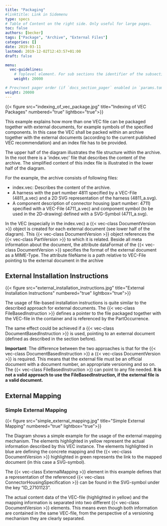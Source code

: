 ```yaml
---
title: "Packaging"
#linktitle: Link in Sidemenu
type: specs
# Table of Content on the right side. Only useful for large pages.
toc: false
authors: [becker]
tags: ["Package", "Archive", "External Files"]
categories: []
date: 2019-03-11
lastmod: 2019-12-02T12:43:57+01:00
draft: false

menu:
  vec-guidelines:
    # Toplevel element. For sub sections the identifier of the subsection
    weight: 20000

# Prev/next pager order (if `docs_section_pager` enabled in `params.toml`)
weight: 20000
---
```


{{< figure src="indexing_of_vec_package.jpg" title="Indexing of VEC Packages" numbered="true" lightbox="true">}}

This example explains how more than one VEC file can be packaged together with external documents, for example symbols of the specified components. In this case the VEC shall be packed within an archive together with the external documents (according to the current published VEC recommendation) and an index file has to be provided.

The upper half of the diagram illustrates the file structure within the archive. In the root there is a 'index.vec' file that describes the content of the archive. The simplified content of this index file is illustrated in the lower half of the diagram.

For the example, the archive consists of following files:

  * index.vec: Describes the content of the archive.
  * A harness with the part number 4811 specified by a VEC-File (4811_a.vec) and a 2D SVG representation of the harness (4811_a.svg).
  * A component description of connector housing (part number: 4711) specified with a VEC-File (4711_a.vec) and component symbol (to be used in the 2D-drawing) defined with a SVG-Symbol (4711_a.svg).

In the VEC (especially in the index.vec) a {{< vec-class DocumentVersion >}} object is created for each external document (see lower half of the diagram). This {{< vec-class DocumentVersion >}} object references the {{< vec-class PartVersion >}} to which it is related. Beside all meta information about the document, the attribute dataFormat of the {{< vec-class DocumentVersion >}} specifies the format of the external document as a MIME-Type. The attribute fileName is a path relative to VEC-File pointing to the external document in the archive

## External Installation Instructions 

{{< figure src="external_installation_instructions.jpg" title="External Installation Instructions" numbered="true" lightbox="true">}}

The usage of file-based installation instructions is quite similar to the described approach for external documents. The {{< vec-class FileBasedInstruction >}} defines a pointer to the file packaged together with the VEC-file in the container and is referenced by the PartOccurrence.

The same effect could be achieved if a {{< vec-class DocumentBasedInstruction >}} is used, pointing to an external document (defined as described in the section before).

**Important**: The difference between the two approaches is that for the {{< vec-class DocumentBasedInstruction >}} a {{< vec-class DocumentVersion >}} is required. This means that the external file must be an official document with a document number, an appropriate versioning and so on. The {{< vec-class FileBasedInstruction >}} can point to any file needed. **It is not a valid approach to use the FileBasedInstruction, if the external file is a valid document.**

## External Mapping
### Simple External Mapping
{{< figure src="simple_external_mapping.jpg" title="Simple External Mapping" numbered="true" lightbox="true">}}

The Diagram shows a simple example for the usage of the external mapping mechanism. The elements highlighted in yellow represent the actual information described by this VEC instance. The elements highlighted in blue are defining the concrete mapping and the {{< vec-class DocumentVersion >}} highlighted in green represents the link to the mapped document (in this case a SVG-symbol).

The {{< vec-class ExternalMapping >}} element in this example defines that a representation of the referenced {{< vec-class ConnectorHousingSpecification >}} can be found in the SVG-symbol under the key “ID_27101123”.

The actual content data of the VEC-file (highlighted in yellow) and the mapping information is separated into two different {{< vec-class DocumentVersion >}} elements. This means even though both information are contained in the same VEC-file, from the perspective of a versioning mechanism they are clearly separated.


